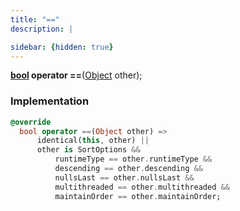 ```yaml
---
title: "=="
description: |

sidebar: {hidden: true}
---
```

<span class="dart-code"><strong>[bool] operator ==</strong>(<span class="nobr">[Object] other</span>);</span>


### Implementation
```dart
@override
  bool operator ==(Object other) =>
      identical(this, other) ||
      other is SortOptions &&
          runtimeType == other.runtimeType &&
          descending == other.descending &&
          nullsLast == other.nullsLast &&
          multithreaded == other.multithreaded &&
          maintainOrder == other.maintainOrder;
```

[bool]: https://api.flutter.dev/flutter/dart-core/bool-class.html
[Object]: https://api.flutter.dev/flutter/dart-core/Object-class.html